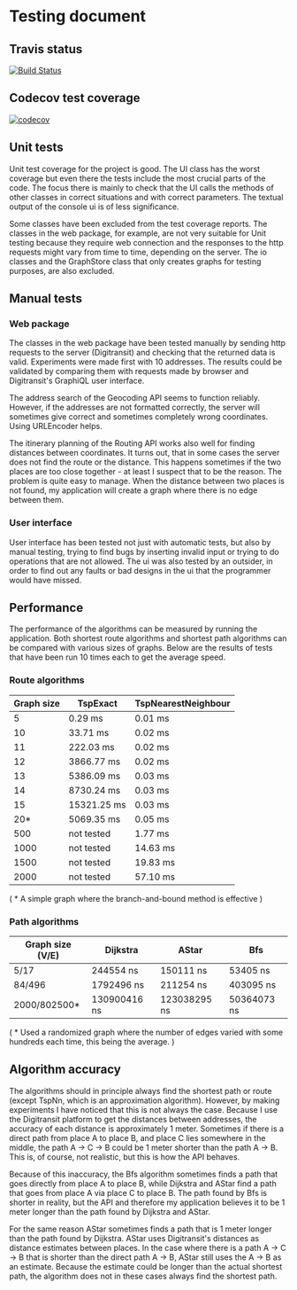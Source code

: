# Testing document

## Travis status

[![Build Status](https://travis-ci.org/mshroom/WhereToStopForADrink.svg?branch=master)](https://travis-ci.org/mshroom/WhereToStopForADrink)

## Codecov test coverage

[![codecov](https://codecov.io/gh/mshroom/WhereToStopForADrink/branch/master/graph/badge.svg)](https://codecov.io/gh/mshroom/WhereToStopForADrink)

## Unit tests

Unit test coverage for the project is good. The UI class has the worst coverage but even there the tests include the most crucial parts of the code. The focus there is mainly to check that the UI calls the methods of other classes in correct situations and with correct parameters. The textual output of the console ui is of less significance.

Some classes have been excluded from the test coverage reports. The classes in the web package, for example, are not very suitable for Unit testing because they require web connection and the responses to the http requests might vary from time to time, depending on the server. The io classes and the GraphStore class that only creates graphs for testing purposes, are also excluded.

## Manual tests

### Web package

The classes in the web package have been tested manually by sending http requests to the server (Digitransit) and checking that the returned data is valid. Experiments were made first with 10 addresses. The results could be validated by comparing them with requests made by browser and Digitransit's GraphiQL user interface.

The address search of the Geocoding API seems to function reliably. However, if the addresses are not formatted correctly, the server will sometimes give correct and sometimes completely wrong coordinates. Using URLEncoder helps.

The itinerary planning of the Routing API works also well for finding distances between coordinates. It turns out, that in some cases the server does not find the route or the distance. This happens sometimes if the two places are too close together - at least I suspect that to be the reason. The problem is quite easy to manage. When the distance between two places is not found, my application will create a graph where there is no edge between them. 

### User interface

User interface has been tested not just with automatic tests, but also by manual testing, trying to find bugs by inserting invalid input or trying to do operations that are not allowed. The ui was also tested by an outsider, in order to find out any faults or bad designs in the ui that the programmer would have missed.

## Performance

The performance of the algorithms can be measured by running the application. Both shortest route algorithms and shortest path algorithms can be compared with various sizes of graphs. Below are the results of tests that have been run 10 times each to get the average speed.

### Route algorithms

| Graph size | TspExact | TspNearestNeighbour |
|---|---|---|
| 5 | 0.29 ms | 0.01 ms |
| 10 | 33.71 ms | 0.02 ms |
| 11 | 222.03 ms | 0.02 ms |
| 12 | 3866.77 ms | 0.02 ms |
| 13 | 5386.09 ms | 0.03 ms |
| 14 | 8730.24 ms | 0.03 ms |
| 15 | 15321.25 ms | 0.03 ms |
| 20* | 5069.35 ms | 0.05 ms |
| 500 | not tested | 1.77 ms |
| 1000 | not tested | 14.63 ms |
| 1500 | not tested | 19.83 ms |
| 2000 | not tested | 57.10 ms |

( * A simple graph where the branch-and-bound method is effective )

### Path algorithms

| Graph size (V/E) | Dijkstra | AStar | Bfs |
|---|---|---|---|
| 5/17 | 244554 ns | 150111 ns | 53405 ns |
| 84/496 | 1792496 ns | 211254 ns | 403095 ns |
| 2000/802500* | 130900416 ns | 123038295 ns | 50364073 ns |

( * Used a randomized graph where the number of edges varied with some hundreds each time, this being the average. )

## Algorithm accuracy

The algorithms should in principle always find the shortest path or route (except TspNn, which is an approximation algorithm). However, by making experiments I have noticed that this is not always the case. Because I use the Digitransit platform to get the distances between addresses, the accuracy of each distance is approximately 1 meter. Sometimes if there is a direct path from place A to place B, and place C lies somewhere in the middle, the path A -> C -> B could be 1 meter shorter than the path A -> B. This is, of course, not realistic, but this is how the API behaves.

Because of this inaccuracy, the Bfs algorithm sometimes finds a path that goes directly from place A to place B, while Dijkstra and AStar find a path that goes from place A via place C to place B. The path found by Bfs is shorter in reality, but the API and therefore my application believes it to be 1 meter longer than the path found by Dijkstra and AStar.

For the same reason AStar sometimes finds a path that is 1 meter longer than the path found by Dijkstra. AStar uses Digitransit's distances as distance estimates between places. In the case where there is a path A -> C -> B that is shorter than the direct path A -> B, AStar still uses the A -> B as an estimate. Because the estimate could be longer than the actual shortest path, the algorithm does not in these cases always find the shortest path.
